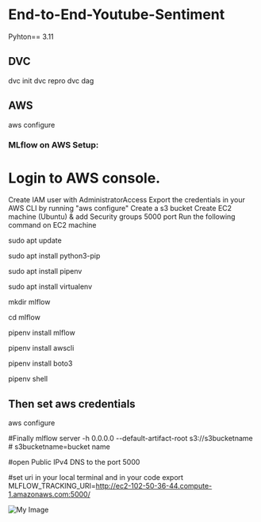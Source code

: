 # End-to-End-Youtube-Sentiment

Pyhton== 3.11

## DVC

dvc init
dvc repro
dvc dag

## AWS

aws configure

### MLflow on AWS Setup:
# Login to AWS console.
Create IAM user with AdministratorAccess
Export the credentials in your AWS CLI by running "aws configure"
Create a s3 bucket
Create EC2 machine (Ubuntu) & add Security groups 5000 port
Run the following command on EC2 machine

sudo apt update

sudo apt install python3-pip

sudo apt install pipenv

sudo apt install virtualenv

mkdir mlflow

cd mlflow

pipenv install mlflow

pipenv install awscli

pipenv install boto3

pipenv shell


## Then set aws credentials
aws configure


#Finally 
mlflow server -h 0.0.0.0 --default-artifact-root s3://s3bucketname # s3bucketname=bucket name

#open Public IPv4 DNS to the port 5000


#set uri in your local terminal and in your code 
export MLFLOW_TRACKING_URI=http://ec2-102-50-36-44.compute-1.amazonaws.com:5000/

![My Image]("https://github.com/Durgeshsingh12712/Data-All/blob/main/Youtube%20Sentiment%20Analysis/Comment%20Anlysis%20on%20Youtube%20Chrome%20Plugin.png")

